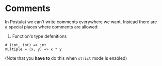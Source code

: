 # Comments

In Postulat we can't write comments everywhere we want. Instead there are a special places where comments are allowed:

1. Function's type defenitions

```
# (int, int) => int
multiple = (x, y) => x * y
```

(Note that you **have to** do this when `strict` mode is enabled)

